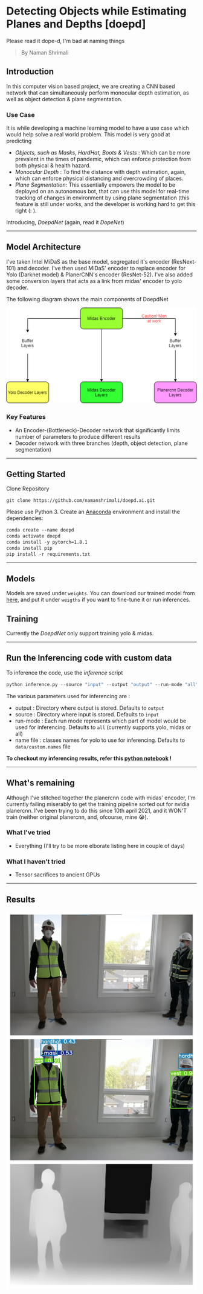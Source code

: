 # Detecting Objects while Estimating Planes and Depths [doepd]
Please read it dope-d, I'm bad at naming things
> By Naman Shrimali

## Introduction

In this computer vision based project, we are creating a CNN based network that can simultaneously perform monocular depth estimation, as well as object detection & plane segmentation.

### Use Case
It is while developing a machine learning model to have a use case which would help solve a real world problem. This model is very good at predicting
* _Objects, such as Masks, HardHat, Boots & Vests_ : Which can be more prevalent in the times of pandemic, which can enforce protection from both physical & health hazard.
* _Monocular Depth_ : To find the distance with depth estimation, again, which can enforce physical distancing and overcrowding of places.
* _Plane Segmentation_: This essentially empowers the model to be  deployed on an autonomous bot, that can use this model for real-time tracking of changes in environment by using plane segmentation (this feature is still under works, and the developer is working hard to get this right (: ).

Introducing, *DoepdNet* (again, read it _DopeNet_)

---
## Model Architecture
I've taken Intel MiDaS as the base model, segregated it's encoder (ResNext-101) and decoder. I've then used MiDaS' encoder to replace encoder for Yolo (Darknet model) & PlanerCNN's encoder (ResNet-52). I've also added some conversion layers that acts as a link from midas' encoder to yolo decoder.

The following diagram shows the main components of DoepdNet

![Model output](assets/doepd_architecture.png)

### Key Features
* An Encoder-(Bottleneck)-Decoder network that significantly limits number of parameters to produce different results
* Decoder network with three branches (depth, object detection, plane segmentation)

---

## Getting Started
Clone Repository
```
git clone https://github.com/namanshrimali/doepd.ai.git
```
Please use Python 3. Create an [Anaconda](https://www.anaconda.com/distribution/) environment and install the dependencies:
```
conda create --name doepd
conda activate doepd
conda install -y pytorch=1.8.1
conda install pip
pip install -r requirements.txt
```
---

## Models
Models are saved under `weights`. You can download our trained model from [here](https://drive.google.com/drive/folders/1IsKWncHbNlouM-D9ob7bGgUdRdEMQGAC?usp=sharing), and put it under `weigths` if you want to fine-tune it or run inferences.

## Training
Currently the _DoepdNet_ only support training yolo & midas.

---

## Run the Inferencing code with custom data
To inference the code, use the _inference_ script
```python
python inference.py --source "input" --output "output" --run-mode "all"
```
The various parameters used for inferencing are : 
* output : Directory where output is stored. Defaults to `output`
* source : Directory where input is stored. Defaults to `input`
* run-mode : Each run mode represents which part of model would be used for inferencing. Defaults to `all` (currently supports yolo, midas or all)
* name file : classes names for yolo to use for inferencing. Defaults to `data/custom.names` file

**To checkout my inferencing results, refer this [python notebook](DoepdInferencing.ipynb) !**

---
## What's remaining
Although I've stitched together the planercnn code with midas' encoder, I'm currently failing miserably to get the training pipeline sorted out for nvidia planercnn. I've been trying to do this since 10th april 2021, and it WON'T train (neither original planercnn, and, ofcourse, mine 😭).
### What I've tried
* Everything (I'll try to be more elborate listing here in couple of days)
### What I haven't tried
* Tensor sacrifices to ancient GPUs

---

## Results
![Model output](assets/ModelOutput.jpg)

